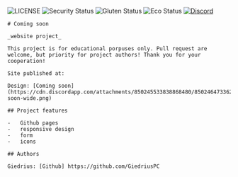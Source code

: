 ![LICENSE](https://img.shields.io/badge/license-MIT-blue.svg?style=flat-square)
	![Security Status](https://img.shields.io/security-headers?label=Security&url=https%3A%2F%2Fgithub.com&style=flat-square)
	![Gluten Status](https://img.shields.io/badge/Gluten-Free-green.svg)
	![Eco Status](https://img.shields.io/badge/ECO-Friendly-green.svg)
	[![Discord](https://discord.com/api/guilds/571393319201144843/widget.png)](https://discord.gg/dRwW4rw)
	
	# Coming soon
	
	_website project_
	
	This project is for educational porpuses only. Pull request are welcome, but priority for project authors! Thank you for your cooperation!
	
	Site published at: 
	
	Design: [Coming soon](https://cdn.discordapp.com/attachments/850245533838868480/850246473362178048/coming-soon-wide.png)
	
	## Project features
	
	-   Github pages
	-   responsive design
	-   form
	-   icons
	
	## Authors
	
	Giedrius: [Github] https://github.com/GiedriusPC

    

